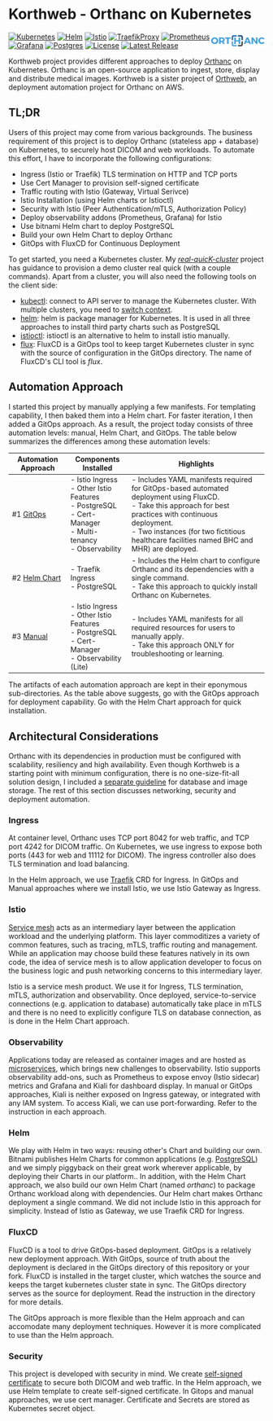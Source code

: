 
# Korthweb - Orthanc on Kubernetes

<a href="https://www.orthanc-server.com/"><img style="float" align="right" src=".asset/orthanc_logo.png"></a>

[![Kubernetes](https://img.shields.io/badge/kubernetes-%23326ce5.svg?logo=kubernetes&logoColor=white)](https://www.kubernetes.io)
[![Helm](https://img.shields.io/badge/helm-%230f1689.svg?logo=helm&logoColor=white)](https://helm.sh/)
[![Istio](https://img.shields.io/badge/istio-%23466bb0.svg?logo=istio&logoColor=white)](https://www.istio.io/)
[![TraefikProxy](https://img.shields.io/badge/traefikproxy-%2324a1c1.svg?logo=traefikproxy&logoColor=white)](https://traefik.io/traefik/)
[![Prometheus](https://img.shields.io/badge/helm-%230f1689.svg?logo=prometheus&logoColor=white)](https://prometheus.io/)
[![Grafana](https://img.shields.io/badge/grafana-%23f46800.svg?logo=grafana&logoColor=white)](https://grafana.com/)
[![Postgres](https://img.shields.io/badge/prometheus-%23e6522c.svg?logo=prometheus&logoColor=white)](https://www.postgresql.org/)
[![License](https://img.shields.io/badge/License-Apache_2.0-blue.svg)](https://opensource.org/licenses/Apache-2.0)
[![Latest Release](https://img.shields.io/github/v/release/digihunch/korthweb)](https://github.com/digihunch/korthweb/releases/latest) 

Korthweb project provides different approaches to deploy [Orthanc](https://www.orthanc-server.com/) on Kubernetes. Orthanc is an open-source application to ingest, store, display and distribute medical images. Korthweb is a sister project of [Orthweb](https://github.com/digihunch/orthweb), an deployment automation project for Orthanc on AWS. 

## TL;DR
Users of this project may come from various backgrounds. The business requirement of this project is to deploy Orthanc (stateless app + database) on Kubernetes, to securely host DICOM and web workloads. To automate this effort, I have to incorporate the following configurations:

* Ingress (Istio or Traefik) TLS termination on HTTP and TCP ports
* Use Cert Manager to provision self-signed certificate
* Traffic routing with Istio (Gateway, Virtual Serivce)
* Istio Installation (using Helm charts or Istioctl)
* Security with Istio (Peer Authentication/mTLS, Authorization Policy)
* Deploy observability addons (Prometheus, Grafana) for Istio
* Use bitnami Helm chart to deploy PostgreSQL
* Build your own Helm Chart to deploy Orthanc
* GitOps with FluxCD for Continuous Deployment

To get started, you need a Kubernetes cluster. My *[real-quicK-cluster](https://github.com/digihunch/real-quicK-cluster)* project has guidance to provision a demo cluster real quick (with a couple commands). Apart from a cluster, you will also need the following tools on the client side:

* [kubectl](https://kubernetes.io/docs/tasks/tools/#kubectl): connect to API server to manage the Kubernetes cluster. With multiple clusters, you need to [switch context](https://kubernetes.io/docs/tasks/access-application-cluster/configure-access-multiple-clusters/).
* [helm](https://helm.sh/docs/intro/install/): helm is package manager for Kubernetes. It is used in all three approaches to install third party charts such as PostgreSQL
* [istioctl](https://helm.sh/docs/intro/install/): istioctl is an alternative to helm to install istio manually.
* [flux](https://fluxcd.io/docs/): FluxCD is a GitOps tool to keep target Kubernetes cluster in sync with the source of configuration in the GitOps directory. The name of FluxCD's CLI tool is *flux*.
## Automation Approach
I started this project by manually applying a few manifests. For templating capability, I then baked them into a Helm chart. For faster iteration, I then added a GitOps approach. As a result, the project today consists of three automation levels: manual, Helm Chart, and GitOps. The table below summarizes the differences among these automation levels:

| Automation Approach | Components Installed | Highlights |
|--|--|--|
| #1 [GitOps](https://github.com/digihunch/korthweb/tree/main/gitops) | - Istio Ingress <br> - Other Istio Features <br> - PostgreSQL <br> - Cert-Manager<br> - Multi-tenancy <br> - Observability| - Includes YAML manifests required for GitOps-based automated deployment using FluxCD. <br> - Take this approach for best practices with continuous deployment. <br> - Two instances  (for two fictitious healthcare facilities named BHC and MHR) are deployed.
| #2 [Helm Chart](https://github.com/digihunch/korthweb/tree/main/helm) | - Traefik Ingress <br> - PostgreSQL | - Includes the Helm chart to configure Orthanc and its dependencies with a single command. <br> - Take this approach to quickly install Orthanc on Kubernetes.
| #3 [Manual](https://github.com/digihunch/korthweb/tree/main/manual) | - Istio Ingress <br> - Other Istio Features <br> - PostgreSQL <br> - Cert-Manager <br> - Observability (Lite) | - Includes YAML manifests for all required resources for users to manually apply. <br> - Take this approach ONLY for troubleshooting or learning. |

The artifacts of each automation approach are kept in their eponymous sub-directories. As the table above suggests, go with the GitOps approach for deployment capability. Go with the Helm Chart approach for quick installation.

## Architectural Considerations
Orthanc with its dependencies in production must be configured with scalability, resiliency and high availability. Even though Korthweb is a starting point with minimum configuration, there is no one-size-fit-all solution design, I included a [separate guideline](https://github.com/digihunch/korthweb/blob/main/SolutionGuideline.md) for database and image storage. The rest of this section discusses networking, security and deployment automation.

### Ingress
At container level, Orthanc uses TCP port 8042 for web traffic, and TCP port 4242 for DICOM traffic. On Kubernetes, we use ingress to expose both ports (443 for web and 11112 for DICOM). The ingress controller also does TLS termination and load balancing.

In the Helm approach, we use [Traefik](https://doc.traefik.io/traefik/routing/providers/kubernetes-crd/) CRD for Ingress. In GitOps and Manual approaches where we install Istio, we use Istio Gateway as Ingress.  

### Istio
[Service mesh](https://www.digihunch.com/2021/12/from-ingress-to-gateway-why-you-need-istio-gateways-on-kubernetes-platforms/) acts as an intermediary layer between the application workload and the underlying platform. This layer commoditizes a variety of common features, such as tracing, mTLS, traffic routing and management. While an application may choose build these features natively in its own code, the idea of service mesh is to allow application developer to focus on the business logic and push networking concerns to this intermediary layer.

Istio is a service mesh product. We use it for Ingress, TLS termination, mTLS, authorization and observability. Once deployed, service-to-service connections (e.g. application to database) automatically take place in mTLS and there is no need to explicitly configure TLS on database connection, as is done in the Helm Chart approach.

### Observability
Applications today are released as container images and are hosted as [microservices](https://www.digihunch.com/2021/11/from-microservice-to-service-mesh/), which brings new challenges to observability.
Istio supports observability add-ons, such as Prometheus to expose envoy (Istio sidecar) metrics and Grafana and Kiali for dashboard display. In manual or GitOps approaches, Kiali is neither exposed on Ingress gateway, or integrated with any IAM system. To access Kiali, we can use port-forwarding. Refer to the instruction in each approach.

### Helm
We play with Helm in two ways: reusing other's Chart and building our own. Bitnami publishes Helm Charts for common applications (e.g. [PostgreSQL](https://artifacthub.io/packages/helm/bitnami/postgresql-ha)) and we simply piggyback on their great work wherever applicable, by deploying their Charts in our platform.. In addition, with the Helm Chart approach, we also build our own Helm Chart (named *orthanc*) to package Orthanc workload along with dependencies. Our Helm chart makes Orthanc deployment a single command. We did not include Istio in this approach for simplicity. Instead of Istio as Gateway, we use Traefik CRD for Ingress.

### FluxCD 
FluxCD is a tool to drive GitOps-based deployment. GitOps is a relatively new deployment approach. With GitOps, source of truth about the deployment is declared in the GitOps directory of this repository or your fork. FluxCD is installed in the target cluster, which watches the source and keeps the target kubernetes cluster state in sync. The GitOps directory serves as the source for deployment. Read the instruction in the directory for more details.

The GitOps approach is more flexible than the Helm approach and can accomodate many deployment techniques. However it is more complicated to use than the Helm approach.

### Security
This project is developed with security in mind. We create [self-signed certificate](https://www.digihunch.com/2022/01/creating-self-signed-x509-certificate/) to secure both DICOM and web traffic. In the Helm approach, we use Helm template to create self-signed certificate. In Gitops and manual approaches, we use cert manager. Certificate and Secrets are stored as Kubernetes secret object. 